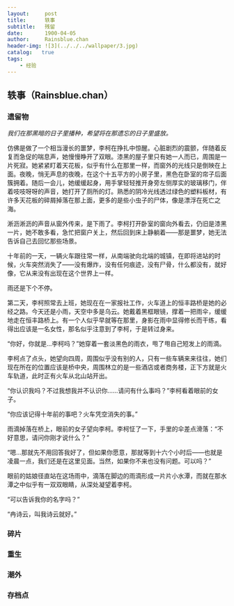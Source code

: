 ```yaml
---
layout:     post
title:      轶事
subtitle:   残留
date:       1900-04-05
author:     Rainsblue.chan
header-img: ![3](../../../wallpaper/3.jpg)
catalog:   true
tags:
    - 经验
---
```


## 轶事（Rainsblue.chan）

### 遗留物

*我们在那黑暗的日子里播种，希望将在那遗忘的日子里盛放。*

仿佛是做了一个相当漫长的噩梦，李柯在挣扎中惊醒。心脏剧烈的震颤，伴随着反复而急促的喘息声，她慢慢睁开了双眼。漆黑的屋子里只有她一人而已，周围是一片死寂。她紧紧盯着天花板，似乎有什么在那里一样，而窗外的光线只是倒映在上面。夜晚，悄无声息的夜晚，在这个十五平方的小房子里，黑色在卧室的帘子后面簇拥着。随后一会儿，她缓缓起身，用手掌轻轻推开身旁左侧厚实的玻璃移门，伴着吱吱呀呀的声音，她打开了厕所的灯。熟悉的阴冷光线透过绿色的塑料板材，有许多天花板的碎屑掉落在那上面，更多的是些小虫子的尸体，像是漂浮在死亡之海。

淅沥淅沥的声音从窗外传来，是下雨了。李柯打开卧室的窗向外看去，仍旧是漆黑一片，她不敢多看，急忙把窗户关上，然后回到床上静躺着——那是噩梦，她无法告诉自己去回忆那些场景。

十年前的一天，一辆火车跟往常一样，从南端驶向北端的城镇，在即将进站的时候，火车突然消失了——没有爆炸，没有任何痕迹，没有尸骨，什么都没有，就好像，它从来没有出现在这个世界上一样。

雨还是下个不停。

第二天，李柯照常去上班，她现在在一家报社工作，火车道上的恒丰路桥是她的必经之路。今天还是小雨，天空中多是乌云。她戴着黑框眼镜，撑着一把雨伞，缓缓地走在恒丰路桥上。有一个人似乎早就等在那里，身影在雨中显得修长而干练，看得出应该是一名女性，那名似乎注意到了李柯，于是转过身来。

“你好，你就是...李柯吗？”她穿着一套淡黑色的雨衣，甩了甩自己短发上的雨滴。

李柯点了点头，她望向四周，周围似乎没有别的人，只有一些车辆来来往往，她们现在所在的位置应该是桥中央，周围林立的是一些酒店或者商务楼，正下方就是火车轨道，此时正有火车从北山站开出。

“你认识我吗？不过我想我并不认识你......请问有什么事吗？”李柯看着眼前的女子。

“你应该记得十年前的事吧？火车凭空消失的事。”

雨滴掉落在桥上，眼前的女子望向李柯。李柯怔了一下，手里的伞差点滑落：“不好意思，请问你刚才说什么？”

“嗯...那就先不用回答我好了，但如果你愿意，那就等到十六个小时后——也就是凌晨一点，我们还是在这里见面。当然，如果你不来也没有问题。可以吗？”

眼前的姑娘径直站在这场雨中，滴落在脚边的雨滴形成一片片小水潭，而就在那水潭之中似乎有一双双眼睛，从深处凝望着李柯。

“可以告诉我你的名字吗？”

“冉诗云，叫我诗云就好。”



### 碎片

### 重生

### 潮外

### 存档点











